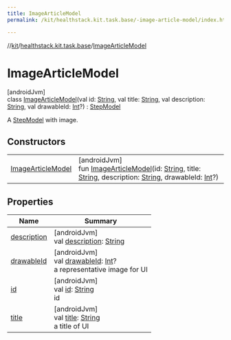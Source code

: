 ```yaml
---
title: ImageArticleModel
permalink: /kit/healthstack.kit.task.base/-image-article-model/index.html

---
```

//[kit](../../../index.html)/[healthstack.kit.task.base](../index.html)/[ImageArticleModel](index.html)



# ImageArticleModel



[androidJvm]\
class [ImageArticleModel](index.html)(val id: [String](https://kotlinlang.org/api/latest/jvm/stdlib/kotlin/-string/index.html), val title: [String](https://kotlinlang.org/api/latest/jvm/stdlib/kotlin/-string/index.html), val description: [String](https://kotlinlang.org/api/latest/jvm/stdlib/kotlin/-string/index.html), val drawableId: [Int](https://kotlinlang.org/api/latest/jvm/stdlib/kotlin/-int/index.html)?) : [StepModel](../-step-model/index.html)

A [StepModel](../-step-model/index.html) with image.



## Constructors


| | |
|---|---|
| [ImageArticleModel](-image-article-model.html) | [androidJvm]<br>fun [ImageArticleModel](-image-article-model.html)(id: [String](https://kotlinlang.org/api/latest/jvm/stdlib/kotlin/-string/index.html), title: [String](https://kotlinlang.org/api/latest/jvm/stdlib/kotlin/-string/index.html), description: [String](https://kotlinlang.org/api/latest/jvm/stdlib/kotlin/-string/index.html), drawableId: [Int](https://kotlinlang.org/api/latest/jvm/stdlib/kotlin/-int/index.html)?) |


## Properties


| Name | Summary |
|---|---|
| [description](description.html) | [androidJvm]<br>val [description](description.html): [String](https://kotlinlang.org/api/latest/jvm/stdlib/kotlin/-string/index.html) |
| [drawableId](../-step-model/drawable-id.html) | [androidJvm]<br>val [drawableId](../-step-model/drawable-id.html): [Int](https://kotlinlang.org/api/latest/jvm/stdlib/kotlin/-int/index.html)?<br>a representative image for UI |
| [id](../-step-model/id.html) | [androidJvm]<br>val [id](../-step-model/id.html): [String](https://kotlinlang.org/api/latest/jvm/stdlib/kotlin/-string/index.html)<br>id |
| [title](../-step-model/title.html) | [androidJvm]<br>val [title](../-step-model/title.html): [String](https://kotlinlang.org/api/latest/jvm/stdlib/kotlin/-string/index.html)<br>a title of UI |

